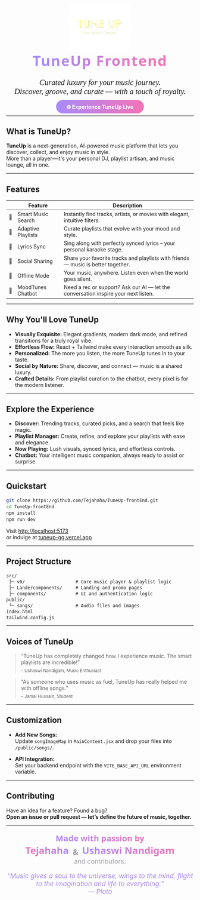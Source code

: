 <p align="center">
  <img src="https://github.com/Tejahaha/TuneUp-frontEnd/blob/main/src/tuneup.png" alt="TuneUp Logo" height="120"/><br>
  <span style="font-size:2.4rem;font-family:Montserrat,Segoe UI,Helvetica Neue,Arial,sans-serif;font-weight:800;background:linear-gradient(90deg,#a78bfa 10%,#f472b6 90%);color:transparent;-webkit-background-clip:text;background-clip:text;display:inline-block;letter-spacing:2px;">
    TuneUp Frontend
  </span>
</p>

<p align="center" style="font-family:Montserrat;font-size:1.3rem;">
  <em>Curated luxury for your music journey.<br>
  Discover, groove, and curate — with a touch of royalty.</em>
</p>

<p align="center">
  <a href="https://tuneup-gg.vercel.app" style="background:linear-gradient(90deg,#a78bfa,#f472b6);color:#fff;padding:0.7em 2em;border-radius:2em;font-weight:700;text-decoration:none;">
    🌐 Experience TuneUp Live
  </a>
</p>

---

## What is TuneUp?

**TuneUp** is a next-generation, AI-powered music platform that lets you discover, collect, and enjoy music in style.  
More than a player—it's your personal DJ, playlist artisan, and music lounge, all in one.

---

## Features

| &nbsp; | **Feature**          | **Description**                                                                         |
|:------:|----------------------|----------------------------------------------------------------------------------------|
| 💎     | Smart Music Search   | Instantly find tracks, artists, or movies with elegant, intuitive filters.             |
| 🎼     | Adaptive Playlists   | Curate playlists that evolve with your mood and style.                                 |
| 📝     | Lyrics Sync          | Sing along with perfectly synced lyrics – your personal karaoke stage.                 |
| 🤝     | Social Sharing       | Share your favorite tracks and playlists with friends — music is better together.      |
| 📴     | Offline Mode         | Your music, anywhere. Listen even when the world goes silent.                          |
| 🤖     | MoodTunes Chatbot    | Need a rec or support? Ask our AI — let the conversation inspire your next listen.     |

---

## Why You'll Love TuneUp

- **Visually Exquisite:** Elegant gradients, modern dark mode, and refined transitions for a truly royal vibe.
- **Effortless Flow:** React + Tailwind make every interaction smooth as silk.
- **Personalized:** The more you listen, the more TuneUp tunes in to your taste.
- **Social by Nature:** Share, discover, and connect — music is a shared luxury.
- **Crafted Details:** From playlist curation to the chatbot, every pixel is for the modern listener.

---

## Explore the Experience

- **Discover:** Trending tracks, curated picks, and a search that feels like magic.
- **Playlist Manager:** Create, refine, and explore your playlists with ease and elegance.
- **Now Playing:** Lush visuals, synced lyrics, and effortless controls.
- **Chatbot:** Your intelligent music companion, always ready to assist or surprise.

---

## Quickstart

```sh
git clone https://github.com/Tejahaha/TuneUp-frontEnd.git
cd TuneUp-frontEnd
npm install
npm run dev
```

Visit [http://localhost:5173](http://localhost:5173)  
or indulge at [tuneup-gg.vercel.app](https://tuneup-gg.vercel.app)

---

## Project Structure

```
src/
 ├─ v0/                   # Core music player & playlist logic
 ├─ Landercomponents/     # Landing and promo pages
 ├─ components/           # UI and authentication logic
public/
 └─ songs/                # Audio files and images
index.html
tailwind.config.js
```

---

## Voices of TuneUp

> “TuneUp has completely changed how I experience music. The smart playlists are incredible!”  
> <sub>– Ushaswi Nandigam, Music Enthusiast</sub>

> “As someone who uses music as fuel, TuneUp has really helped me with offline songs.”  
> <sub>– Jamal Hussain, Student</sub>

---

## Customization

- **Add New Songs:**  
  Update `songImageMap` in `MainContent.jsx` and drop your files into `/public/songs/`.

- **API Integration:**  
  Set your backend endpoint with the `VITE_BASE_API_URL` environment variable.

---

## Contributing

Have an idea for a feature? Found a bug?  
**Open an issue or pull request — let’s define the future of music, together.**

---

<p align="center" style="font-size:1.15rem;">
  <b style="background:linear-gradient(90deg,#a78bfa,#f472b6);color:transparent;-webkit-background-clip:text;background-clip:text;font-size:1.2em;font-family:Montserrat,Segoe UI,Helvetica Neue,Arial,sans-serif;padding:0 0.35em;">
    Made with passion by
  </b>
  <br>
  <a href="https://github.com/Tejahaha" style="background:linear-gradient(90deg,#f472b6,#a78bfa);color:transparent;-webkit-background-clip:text;background-clip:text;font-size:1.4em;font-weight:700;font-family:Montserrat,Segoe UI,Helvetica Neue,Arial,sans-serif;text-decoration:none;margin:0 0.2em;display:inline-block;">
    Tejahaha
  </a>
  <span style="font-size:1.2em;font-weight:800;color:#a1a1aa;vertical-align:middle;">&</span>
  <a href="https://github.com/ushaswi-nandigam" style="background:linear-gradient(90deg,#a78bfa,#f472b6);color:transparent;-webkit-background-clip:text;background-clip:text;font-size:1.4em;font-weight:700;font-family:Montserrat,Segoe UI,Helvetica Neue,Arial,sans-serif;text-decoration:none;margin:0 0.2em;display:inline-block;">
    Ushaswi Nandigam
  </a>
  <br>
  <span style="color:#a1a1aa;font-size:1.08rem;">and contributors.</span>
</p>

<p align="center" style="font-size:1.1rem;color:#a78bfa;">
  <em>“Music gives a soul to the universe, wings to the mind, flight to the imagination and life to everything.”<br>
  — Plato</em>
</p>
